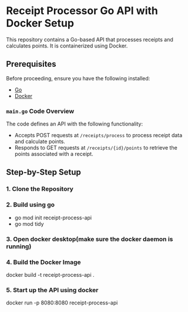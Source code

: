 # Receipt Processor Go API with Docker Setup

This repository contains a Go-based API that processes receipts and calculates points. It is containerized using Docker.

## Prerequisites

Before proceeding, ensure you have the following installed:
- [Go](https://golang.org/dl/)
- [Docker](https://www.docker.com/get-started)

### `main.go` Code Overview

The code defines an API with the following functionality:
- Accepts POST requests at `/receipts/process` to process receipt data and calculate points.
- Responds to GET requests at `/receipts/{id}/points` to retrieve the points associated with a receipt.

## Step-by-Step Setup

### 1. Clone the Repository

### 2. Build using go 

- go mod init receipt-process-api
- go mod tidy

### 3. Open docker desktop(make sure the docker daemon is running)

### 4. Build the Docker Image

docker build -t receipt-process-api .

### 5. Start up the API using docker 

docker run -p 8080:8080 receipt-process-api

